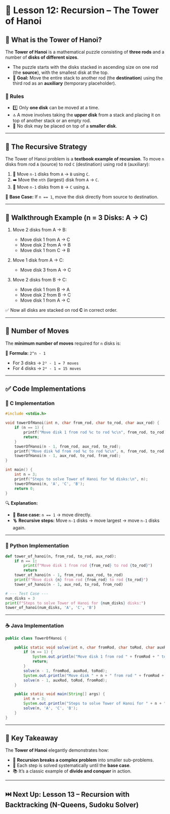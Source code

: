 # 📘 Lesson 12: **Recursion – The Tower of Hanoi**


## 🗼 What is the Tower of Hanoi?

The **Tower of Hanoi** is a mathematical puzzle consisting of **three rods** and a number of **disks of different sizes**.

* The puzzle starts with the disks stacked in ascending size on one rod (the **source**), with the smallest disk at the top.
* 🎯 **Goal:** Move the entire stack to another rod (the **destination**) using the third rod as an **auxiliary** (temporary placeholder).

### 📏 Rules

* 1️⃣ Only **one disk** can be moved at a time.
* 🔝 A move involves taking the **upper disk** from a stack and placing it on top of another stack or an empty rod.
* 🚫 No disk may be placed on top of a **smaller disk**.

---

## 🧠 The Recursive Strategy

The Tower of Hanoi problem is a **textbook example of recursion**.
To move `n` disks from rod `A` (source) to rod `C` (destination) using rod `B` (auxiliary):

1. 🔁 Move `n-1` disks from `A` → `B` using `C`.
2. ➡️ Move the `nth` (largest) disk from `A` → `C`.
3. 🔁 Move `n-1` disks from `B` → `C` using `A`.

📌 **Base Case:**
If `n == 1`, move the disk directly from source to destination.

---

## 🧮 Walkthrough Example (n = 3 Disks: A → C)

1. Move 2 disks from A → B:

   * Move disk 1 from A → C
   * Move disk 2 from A → B
   * Move disk 1 from C → B

2. Move 1 disk from A → C:

   * Move disk 3 from A → C

3. Move 2 disks from B → C:

   * Move disk 1 from B → A
   * Move disk 2 from B → C
   * Move disk 1 from A → C

✅ Now all disks are stacked on rod **C** in correct order.

---

## 🔢 Number of Moves

The **minimum number of moves** required for `n` disks is:

📐 **Formula:** `2^n - 1`

* For 3 disks → `2³ - 1 = 7 moves`
* For 4 disks → `2⁴ - 1 = 15 moves`

---

## ✅ Code Implementations

### 📌 C Implementation

```c
#include <stdio.h>

void towerOfHanoi(int n, char from_rod, char to_rod, char aux_rod) {
    if (n == 1) {
        printf("Move disk 1 from rod %c to rod %c\n", from_rod, to_rod);
        return;
    }
    towerOfHanoi(n - 1, from_rod, aux_rod, to_rod);
    printf("Move disk %d from rod %c to rod %c\n", n, from_rod, to_rod);
    towerOfHanoi(n - 1, aux_rod, to_rod, from_rod);
}

int main() {
    int n = 3;
    printf("Steps to solve Tower of Hanoi for %d disks:\n", n);
    towerOfHanoi(n, 'A', 'C', 'B');
    return 0;
}
```

🔍 **Explanation:**

* 🧱 **Base case:** `n == 1` → move directly.
* 🪜 **Recursive steps:** Move `n-1` disks → move largest → move `n-1` disks again.

---

### 🐍 Python Implementation

```python
def tower_of_hanoi(n, from_rod, to_rod, aux_rod):
    if n == 1:
        print(f"Move disk 1 from rod {from_rod} to rod {to_rod}")
        return
    tower_of_hanoi(n - 1, from_rod, aux_rod, to_rod)
    print(f"Move disk {n} from rod {from_rod} to rod {to_rod}")
    tower_of_hanoi(n - 1, aux_rod, to_rod, from_rod)

# --- Test Case ---
num_disks = 3
print(f"Steps to solve Tower of Hanoi for {num_disks} disks:")
tower_of_hanoi(num_disks, 'A', 'C', 'B')
```

---

### ☕ Java Implementation

```java
public class TowerOfHanoi {

    public static void solve(int n, char fromRod, char toRod, char auxRod) {
        if (n == 1) {
            System.out.println("Move disk 1 from rod " + fromRod + " to rod " + toRod);
            return;
        }
        solve(n - 1, fromRod, auxRod, toRod);
        System.out.println("Move disk " + n + " from rod " + fromRod + " to rod " + toRod);
        solve(n - 1, auxRod, toRod, fromRod);
    }

    public static void main(String[] args) {
        int n = 3;
        System.out.println("Steps to solve Tower of Hanoi for " + n + " disks:");
        solve(n, 'A', 'C', 'B');
    }
}
```

---

## 📌 Key Takeaway

The **Tower of Hanoi** elegantly demonstrates how:

* 🔁 **Recursion breaks a complex problem** into smaller sub-problems.
* 🧩 Each step is solved systematically until the **base case**.
* 📚 It’s a classic example of **divide and conquer** in action.

---

## ⏭️ Next Up: **Lesson 13 – Recursion with Backtracking (N-Queens, Sudoku Solver)**
